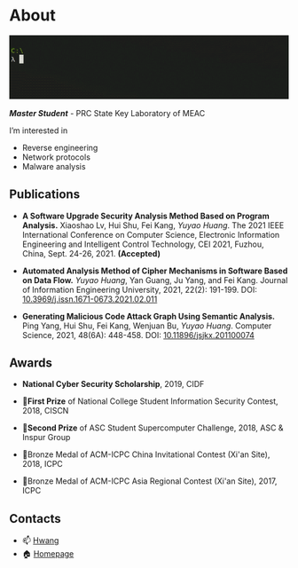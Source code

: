 # About
[![img](whoami.gif)](https://rruzi.github.io)

**_Master Student_** - PRC State Key Laboratory of MEAC

I’m interested in 
  - Reverse engineering
  - Network protocols
  - Malware analysis 

## Publications

+ **A Software Upgrade Security Analysis Method Based on Program Analysis.** Xiaoshao Lv, Hui Shu, Fei Kang, _Yuyao Huang_. The 2021 IEEE International Conference on Computer Science, Electronic Information Engineering and Intelligent Control Technology, CEI 2021, Fuzhou, China, Sept. 24-26, 2021. **(Accepted)**

+ **Automated Analysis Method of Cipher Mechanisms in Software Based on Data Flow.** _Yuyao Huang_, Yan Guang, Ju Yang, and Fei Kang. Journal of Information Engineering University, 2021, 22(2): 191-199. DOI: [10.3969/j.issn.1671-0673.2021.02.011](http://dx.doi.org/10.3969/j.issn.1671-0673.2021.02.011)

+ **Generating Malicious Code Attack Graph Using Semantic Analysis.** Ping Yang, Hui Shu, Fei Kang, Wenjuan Bu, _Yuyao Huang_. Computer Science, 2021, 48(6A): 448-458. DOI: [10.11896/jsjkx.201100074](http://dx.doi.org/10.11896/jsjkx.201100074)

## Awards

+ **National Cyber Security Scholarship**, 2019, CIDF

+ 🥇**First Prize** of National College Student Information Security Contest, 2018, CISCN

+ 🥈**Second Prize** of ASC Student Supercomputer Challenge, 2018, ASC & Inspur Group

+ 🥉Bronze Medal of ACM-ICPC China Invitational Contest (Xi'an Site), 2018, ICPC

+ 🥉Bronze Medal of ACM-ICPC Asia Regional Contest (Xi'an Site), 2017, ICPC

## Contacts

- 📫 [Hwang](mailto:yyhuang_ieu@163.com)
- 🏠 [Homepage](https://rruzi.github.io/)

<!---
RrUZi/RrUZi is a ✨ special ✨ repository because its `README.md` (this file) appears on your GitHub profile.
You can click the Preview link to take a look at your changes.
--->

